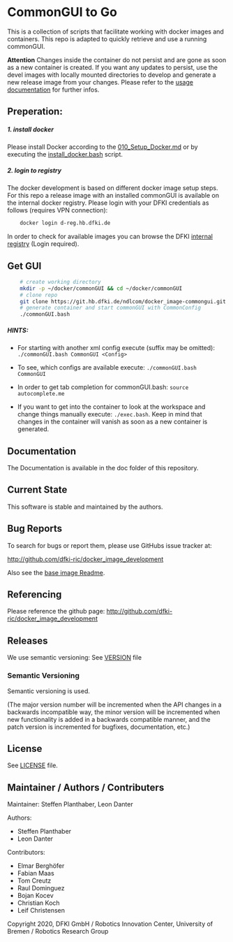 # CommonGUI to Go

This is a collection of scripts that facilitate working with docker images and containers. This repo is adapted to quickly retrieve and use a running commonGUI.

**Attention** Changes inside the container do not persist and are gone as soon as a new container is created. If you want any updates to persist, use the devel images with locally mounted directories to develop and generate a new release image from your changes. Please refer to the [usage documentation](doc/020_Usage.md) for further infos.

## Preperation:

##### 1. install docker
Please install Docker according to the [010_Setup_Docker.md](doc/010_Setup_Docker.md) or by executing the [install_docker.bash](tools/install_docker.bash) script.

##### 2. login to registry
The docker development is based on different docker image setup steps. For this repo a release image with an installed commonGUI is available on the internal docker registry. Please login with your DFKI credentials as follows (requires VPN connection):

```bash
    docker login d-reg.hb.dfki.de
```

In order to check for available images you can browse the DFKI [internal registry](https://d-reg.hb.dfki.de/repositories) (Login required).

## Get GUI

```bash
    # create working directory
    mkdir -p ~/docker/commonGUI && cd ~/docker/commonGUI
    # clone repo
    git clone https://git.hb.dfki.de/ndlcom/docker_image-commongui.git .
    # generate container and start commonGUI with CommonConfig
    ./commonGUI.bash
```

##### HINTS:

* For starting with another xml config execute (suffix may be omitted): `./commonGUI.bash CommonGUI <Config>`

* To see, which configs are available execute: `./commonGUI.bash CommonGUI`

* In order to get tab completion for commonGUI.bash: `source autocomplete.me`

* If you want to get into the container to look at the workspace and change things manually execute: `./exec.bash`. Keep in mind that changes in the container will vanish as soon as a new container is generated.

## Documentation

The Documentation is available in the doc folder of this repository.

## Current State

This software is stable and maintained by the authors.

## Bug Reports

To search for bugs or report them, please use GitHubs issue tracker at:

http://github.com/dfki-ric/docker_image_development

Also see the [base image Readme](image_setup/01_base_images/Readme.md).

## Referencing

Please reference the github page: http://github.com/dfki-ric/docker_image_development

## Releases

We use semantic versioning: See [VERSION](VERSION) file

### Semantic Versioning

Semantic versioning is used.

(The major version number will be incremented when the API changes in a backwards incompatible way, the minor
version will be incremented when new functionality is added in a backwards compatible manner, and the patch version is incremented for bugfixes, documentation, etc.)

## License

See [LICENSE](LICENSE) file.

## Maintainer / Authors / Contributers

Maintainer: Steffen Planthaber, Leon Danter

Authors:

* Steffen Planthaber
* Leon Danter

Contributors:

* Elmar Berghöfer
* Fabian Maas
* Tom Creutz
* Raul Dominguez
* Bojan Kocev
* Christian Koch
* Leif Christensen

Copyright 2020, DFKI GmbH / Robotics Innovation Center, University of Bremen / Robotics Research Group
